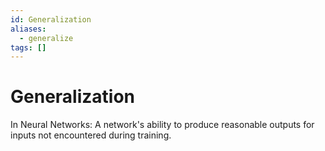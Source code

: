 ```yaml
---
id: Generalization
aliases:
  - generalize
tags: []
---
```


# Generalization

In Neural Networks:
A network's ability to produce reasonable outputs for inputs not encountered during training.
